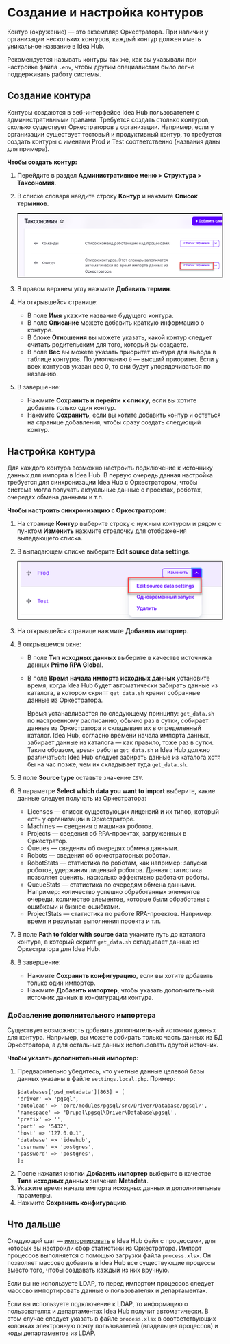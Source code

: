 # Создание и настройка контуров

Контур (окружение) — это экземпляр Оркестратора. При наличии у организации нескольких контуров, каждый контур должен иметь уникальное название в Idea Hub.

Рекомендуется называть контуры так же, как вы указывали при настройке файла `.env`, чтобы другим специалистам было легче поддерживать работу системы.

## Создание контура

Контуры создаются в веб-интерфейсе Idea Hub пользователем с административными правами. Требуется создать столько контуров, сколько существует Оркестраторов у организации. Например, если у организации существует тестовый и продуктивный контур, то требуется создать контуры с именами Prod и Test соответственно (названия даны для примера).

**Чтобы создать контур:**
1. Перейдите в раздел **Административное меню > Структура > Таксономия**.
1. В списке словаря найдите строку **Контур** и нажмите **Список терминов**.

   ![Таксономия](<../../../idea-hub/resources/admin/installation/taxonomy.png>)

1. В правом верхнем углу нажмите **Добавить термин**.
1. На открывшейся странице:
   * В поле **Имя** укажите название будущего контура.
   * В поле **Описание** можете добавить краткую информацию о контуре.
   * В блоке **Отношения** вы можете указать, какой контур следует считать родительским для того, который вы создаете.
   * В поле **Вес** вы можете указать приоритет контура для вывода в таблице контуров. По умолчанию `0` — высший приоритет. Если у всех контуров указан вес 0, то они будут упорядочиваться по названию.
1. В завершение:
   * Нажмите **Сохранить и перейти к списку**, если вы хотите добавить только один контур.
   * Нажмите **Сохранить**, если вы хотите добавить контур и остаться на странице добавления, чтобы сразу создать следующий контур.
   

## Настройка контура

Для каждого контура возможно настроить подключение к источнику данных для импорта в Idea Hub. В первую очередь данная настройка требуется для синхронизации Idea Hub с Оркестратором, чтобы система могла получать актуальные данные о проектах, роботах, очередях обмена данными и т.п.

**Чтобы настроить синхронизацию с Оркестратором:**

1. На странице **Контур** выберите строку с нужным контуром и рядом с пунктом **Изменить** нажмите стрелочку для отображения выпадающего списка.
1. В выпадающем списке выберите **Edit source data settings**.
  
   ![Edit source data settings](<../../../idea-hub/resources/admin/installation/env-overview-list-menu.png>)

1. На открывшейся странице нажмите **Добавить импортер**. 
1. В открывшемся окне:
   * В поле **Тип исходных данных** выберите в качестве источника данных **Primo RPA Global**.
   * В поле **Время начала импорта исходных данных** установите время, когда Idea Hub будет автоматически забирать данные из каталога, в котором скрипт `get_data.sh` хранит собранные данные из Оркестратора.
   
     Время устанавливается по следующему принципу: `get_data.sh` по настроенному расписанию, обычно раз в сутки, собирает данные из Оркестратора и складывает их в определенный каталог. Idea Hub, согласно времени начала импорта данных, забирает данные из каталога — как правило, тоже раз в сутки. Таким образом, время работы `get_data.sh` и Idea Hub должно различаться: Idea Hub следует забирать данные из каталога хотя бы на час позже, чем их складывает туда `get_data.sh`.
1. В поле **Source type** оставьте значение `CSV`.
1. В параметре **Select which data you want to import** выберите, какие данные следует получать из Оркестратора:
   * Licenses — список существующих лицензий и их типов, который есть у организации в Оркестраторе. 
   * Machines — сведения о машинах роботов.
   * Projects — сведения об RPA-проектах, загруженных в Оркестратор.
   * Queues — сведения об очередях обмена данными.
   * Robots — сведения об оркестраторных роботах.
   * RobotStats — статистика по роботам, как например: запуски роботов, удержания лицензий роботов. Данная статистика позволяет оценить, насколько эффективно работают роботы. 
   * QueueStats — статистика по очередям обмена данными. Например: количество успешно обработанных элементов очереди, количество элементов, которые были обработаны с ошибками и бизнес-ошибками.
   * ProjectStats — статистика по работе RPA-проектов. Например: время и результат выполнения проекта и т.п.
1. В поле **Path to folder with source data** укажите путь до каталога контура, в который скрипт `get_data.sh` складывает данные из Оркестратора для Idea Hub. 
1. В завершение:
   * Нажмите **Сохранить конфигурацию**, если вы хотите добавить только один импортер.
   * Нажмите **Добавить импортер**, чтобы указать дополнительный источник данных в конфигурации контура.


### Добавление дополнительного импортера

Существует возможность добавить дополнительный источник данных для контура. Например, вы можете собирать только часть данных из БД Оркестратора, а для остальных данных использовать другой источник.

**Чтобы указать дополнительный импортер:**
1. Предварительно убедитесь, что учетные данные целевой базы данных указаны в файле `settings.local.php`. Пример:
   ```
   $databases['psd_metadata'][863] = [
   'driver' => 'pgsql',
   'autoload' => 'core/modules/pgsql/src/Driver/Database/pgsql/',
   'namespace' => 'Drupal\pgsql\Driver\Database\pgsql',
   'prefix' => '',
   'port' => '5432',
   'host' => '127.0.0.1',
   'database' => 'ideahub',
   'username' => 'postgres',
   'password' => 'postgres',
   ];
   ```
1. После нажатия кнопки **Добавить импортер** выберите в качестве **Типа исходных данных** значение **Metadata**. 
1. Укажите время начала импорта исходных данных и дополнительные параметры.
1. Нажмите **Сохранить конфигурацию**.



## Что дальше
Следующий шаг — [импортировать](https://docs.primo-rpa.ru/primo-rpa/primo-rpa-idea-hub/installation/initial-setup/import) в Idea Hub файл с процессами, для которых вы настроили сбор статистики из Оркестратора. Импорт процессов выполняется с помощью загрузки файла `process.xlsx`. Он позволяет массово добавить в Idea Hub все существующие процессы вместо того, чтобы создавать каждый из них вручную.

Если вы не используете LDAP, то перед импортом процессов следует массово импортировать данные о пользователях и департаментах.

Если вы используете подключение к LDAP, то информацию о пользователях и департаментах Idea Hub получит автоматически. В этом случае следует указать в файле `process.xlsx` в соответствующих колонках электронную почту пользователей (владельцев процессов) и коды департаментов из LDAP.


